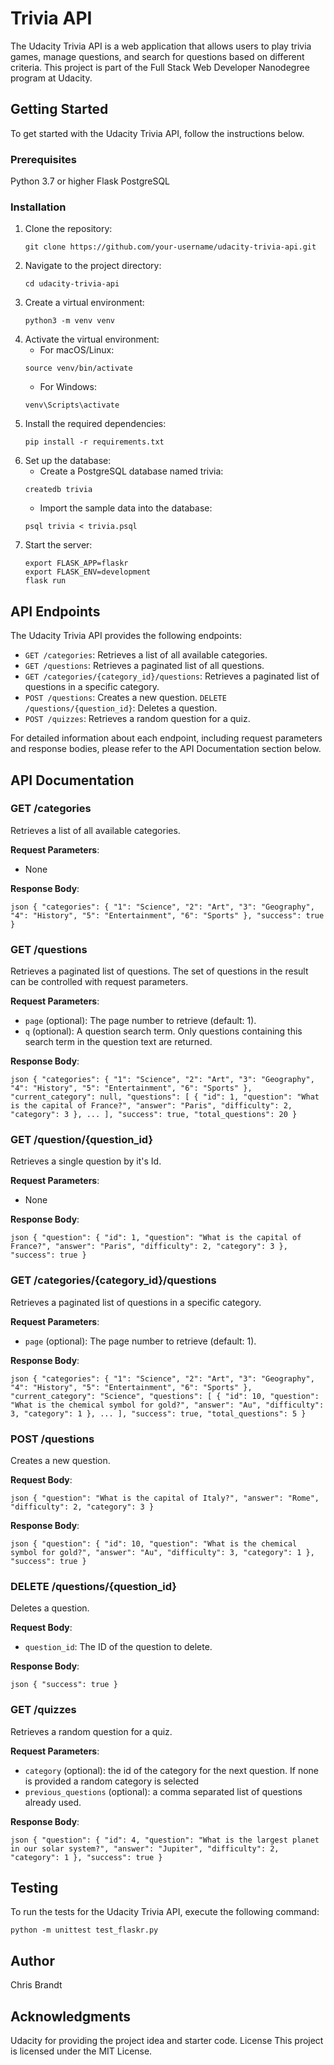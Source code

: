 # Trivia API

The Udacity Trivia API is a web application that allows users to play trivia games, manage questions, and search for questions based on different criteria. This project is part of the Full Stack Web Developer Nanodegree program at Udacity.

## Getting Started
To get started with the Udacity Trivia API, follow the instructions below.

### Prerequisites
Python 3.7 or higher
Flask
PostgreSQL

### Installation
1. Clone the repository:
    ```
    git clone https://github.com/your-username/udacity-trivia-api.git
    ```
1. Navigate to the project directory:
    ```
    cd udacity-trivia-api
    ```
1. Create a virtual environment:
    ```
    python3 -m venv venv
    ```
1. Activate the virtual environment:
    - For macOS/Linux:
    ```
    source venv/bin/activate
    ```
    - For Windows:
    ```
    venv\Scripts\activate
    ```
1. Install the required dependencies:
    ```
    pip install -r requirements.txt
    ```
1. Set up the database:
    - Create a PostgreSQL database named trivia:
    ```
    createdb trivia
    ```
    - Import the sample data into the database:
    ```
    psql trivia < trivia.psql
    ```
1. Start the server:
    ```
    export FLASK_APP=flaskr
    export FLASK_ENV=development
    flask run
    ```
## API Endpoints
The Udacity Trivia API provides the following endpoints:

* `GET /categories`: Retrieves a list of all available categories.
* `GET /questions`: Retrieves a paginated list of all questions.
* `GET /categories/{category_id}/questions`: Retrieves a paginated list of questions in a specific category.
* `POST /questions`: Creates a new question.
`DELETE /questions/{question_id}`: Deletes a question.
* `POST /quizzes`: Retrieves a random question for a quiz.

For detailed information about each endpoint, including request parameters and response bodies, please refer to the API Documentation section below.

## API Documentation
### GET /categories
Retrieves a list of all available categories.

**Request Parameters**: 
* None

**Response Body**: 
```
json { "categories": { "1": "Science", "2": "Art", "3": "Geography", "4": "History", "5": "Entertainment", "6": "Sports" }, "success": true }
```

### GET /questions
Retrieves a paginated list of questions. The set of questions in the result can be controlled with request parameters.

**Request Parameters**:
* `page` (optional): The page number to retrieve (default: 1).
* `q` (optional): A question search term. Only questions containing this search term in the question text are returned. 

**Response Body**: 
```
json { "categories": { "1": "Science", "2": "Art", "3": "Geography", "4": "History", "5": "Entertainment", "6": "Sports" }, "current_category": null, "questions": [ { "id": 1, "question": "What is the capital of France?", "answer": "Paris", "difficulty": 2, "category": 3 }, ... ], "success": true, "total_questions": 20 }
```

### GET /question/{question_id}
Retrieves a single question by it's Id.

**Request Parameters**:
* None

**Response Body**: 
```
json { "question": { "id": 1, "question": "What is the capital of France?", "answer": "Paris", "difficulty": 2, "category": 3 }, "success": true }
```

### GET /categories/{category_id}/questions
Retrieves a paginated list of questions in a specific category.

**Request Parameters**:
* `page` (optional): The page number to retrieve (default: 1).

**Response Body**: 
```
json { "categories": { "1": "Science", "2": "Art", "3": "Geography", "4": "History", "5": "Entertainment", "6": "Sports" }, "current_category": "Science", "questions": [ { "id": 10, "question": "What is the chemical symbol for gold?", "answer": "Au", "difficulty": 3, "category": 1 }, ... ], "success": true, "total_questions": 5 }
```

### POST /questions
Creates a new question.

**Request Body**:
```
json { "question": "What is the capital of Italy?", "answer": "Rome", "difficulty": 2, "category": 3 }
```

**Response Body**: 
```
json { "question": { "id": 10, "question": "What is the chemical symbol for gold?", "answer": "Au", "difficulty": 3, "category": 1 }, "success": true }
```

### DELETE /questions/{question_id}
Deletes a question.

**Request Body**:
* `question_id`: The ID of the question to delete.

**Response Body**: 
```
json { "success": true }
```

### GET /quizzes
Retrieves a random question for a quiz.

**Request Parameters**:

* `category` (optional): the id of the category for the next question. If none is provided a random category is selected
* `previous_questions` (optional): a comma separated list of questions already used.


**Response Body**: 
```
json { "question": { "id": 4, "question": "What is the largest planet in our solar system?", "answer": "Jupiter", "difficulty": 2, "category": 1 }, "success": true }
```

## Testing
To run the tests for the Udacity Trivia API, execute the following command:

```
python -m unittest test_flaskr.py
```

## Author
Chris Brandt

## Acknowledgments
Udacity for providing the project idea and starter code.
License
This project is licensed under the MIT License.